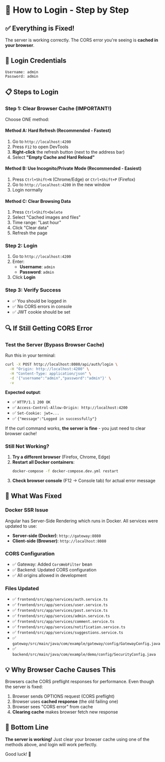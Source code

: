 # 🚀 How to Login - Step by Step

## ✅ Everything is Fixed!

The server is working correctly. The CORS error you're seeing is **cached in your browser**. 

## 🔑 Login Credentials

```
Username: admin
Password: admin
```

## 📋 Steps to Login

### Step 1: Clear Browser Cache (IMPORTANT!)

Choose ONE method:

#### Method A: Hard Refresh (Recommended - Fastest)
1. Go to `http://localhost:4200`
2. Press `F12` to open DevTools
3. **Right-click** the refresh button (next to the address bar)
4. Select **"Empty Cache and Hard Reload"**

#### Method B: Use Incognito/Private Mode (Recommended - Easiest)
1. Press `Ctrl+Shift+N` (Chrome/Edge) or `Ctrl+Shift+P` (Firefox)
2. Go to `http://localhost:4200` in the new window
3. Login normally

#### Method C: Clear Browsing Data
1. Press `Ctrl+Shift+Delete`
2. Select "Cached images and files"
3. Time range: "Last hour"
4. Click "Clear data"
5. Refresh the page

### Step 2: Login
1. Go to `http://localhost:4200`
2. Enter:
   - **Username**: `admin`
   - **Password**: `admin`
3. Click **Login**

### Step 3: Verify Success
- ✅ You should be logged in
- ✅ No CORS errors in console
- ✅ JWT cookie should be set

## 🔍 If Still Getting CORS Error

### Test the Server (Bypass Browser Cache)

Run this in your terminal:
```bash
curl -X POST http://localhost:8080/api/auth/login \
  -H "Origin: http://localhost:4200" \
  -H "Content-Type: application/json" \
  -d '{"username":"admin","password":"admin"}' \
  -v
```

**Expected output**:
- ✅ `HTTP/1.1 200 OK`
- ✅ `Access-Control-Allow-Origin: http://localhost:4200`
- ✅ `Set-Cookie: jwt=...`
- ✅ `{"message":"Logged in successfully"}`

If the curl command works, **the server is fine** - you just need to clear browser cache!

### Still Not Working?

1. **Try a different browser** (Firefox, Chrome, Edge)
2. **Restart all Docker containers**:
   ```bash
   docker-compose -f docker-compose.dev.yml restart
   ```
3. **Check browser console** (F12 → Console tab) for actual error message

## 📝 What Was Fixed

### Docker SSR Issue
Angular has Server-Side Rendering which runs in Docker. All services were updated to use:
- **Server-side (Docker)**: `http://gateway:8080`
- **Client-side (Browser)**: `http://localhost:8080`

### CORS Configuration
- ✅ Gateway: Added `CorsWebFilter` bean
- ✅ Backend: Updated CORS configuration
- ✅ All origins allowed in development

### Files Updated
- ✅ `frontend/src/app/services/auth.service.ts`
- ✅ `frontend/src/app/services/user.service.ts`
- ✅ `frontend/src/app/services/post.service.ts`
- ✅ `frontend/src/app/services/admin.service.ts`
- ✅ `frontend/src/app/services/comment.service.ts`
- ✅ `frontend/src/app/services/notification.service.ts`
- ✅ `frontend/src/app/services/suggestions.service.ts`
- ✅ `gateway/src/main/java/com/example/gateway/config/GatewayConfig.java`
- ✅ `backend/src/main/java/com/example/demo/config/SecurityConfig.java`

## 💡 Why Browser Cache Causes This

Browsers cache CORS preflight responses for performance. Even though the server is fixed:
1. Browser sends OPTIONS request (CORS preflight)
2. Browser uses **cached response** (the old failing one)
3. Browser sees "CORS error" from cache
4. **Clearing cache** makes browser fetch new response

## 🎯 Bottom Line

**The server is working!** Just clear your browser cache using one of the methods above, and login will work perfectly.

Good luck! 🚀

